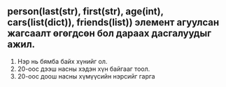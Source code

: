 ## person(last(str), first(str), age(int), cars(list(dict)), friends(list)) элемент агуулсан жагсаалт өгөгдсөн бол дараах дасгалуудыг ажил.
1. Нэр нь бямба байх хүнийг ол.
2. 20-оос дээш насны хэдэн хүн байгааг тоол.
3. 20-оос доош насны хүмүүсийн нэрсийг гарга
